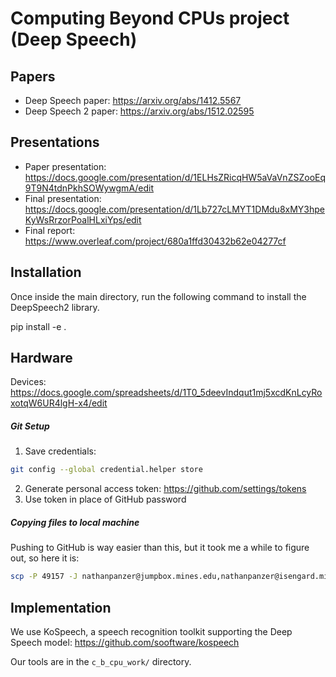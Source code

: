 # Computing Beyond CPUs project (Deep Speech)

## Papers

- Deep Speech paper: https://arxiv.org/abs/1412.5567
- Deep Speech 2 paper: https://arxiv.org/abs/1512.02595

## Presentations

- Paper presentation: https://docs.google.com/presentation/d/1ELHsZRicqHW5aVaVnZSZooEq9T9N4tdnPkhSOWywgmA/edit
- Final presentation: https://docs.google.com/presentation/d/1Lb727cLMYT1DMdu8xMY3hpeKyWsRrzorPoalHLxiYps/edit
- Final report: https://www.overleaf.com/project/680a1ffd30432b62e04277cf

## Installation

Once inside the main directory, run the following command to install the DeepSpeech2 library.

pip install -e .

## Hardware

Devices: https://docs.google.com/spreadsheets/d/1T0_5deevIndqut1mj5xcdKnLcyRoxotqW6UR4lgH-x4/edit

##### Git Setup

1. Save credentials:

```bash
git config --global credential.helper store
```

2. Generate personal access token: https://github.com/settings/tokens
3. Use token in place of GitHub password

##### Copying files to local machine

Pushing to GitHub is way easier than this, but it took me a while to figure out, so here it is:

```bash
scp -P 49157 -J nathanpanzer@jumpbox.mines.edu,nathanpanzer@isengard.mines.edu nathanpanzer@hpsslab.com:/home/nathanpanzer/Computing-Beyond-CPUs-project-Deep-Speech/myTests/test1_output.txt .
```

## Implementation

We use KoSpeech, a speech recognition toolkit supporting the Deep Speech model: https://github.com/sooftware/kospeech

Our tools are in the `c_b_cpu_work/` directory.
